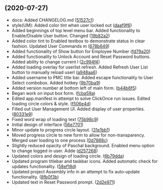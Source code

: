 ##  (2020-07-27)

* docs: Added CHANGELOG.md ([51527c1](https://github.com/PaschalIT/PMC-Desktop/commit/51527c1))
* style(UM): Added color tint when user locked out ([daaf9f6](https://github.com/PaschalIT/PMC-Desktop/commit/daaf9f6))
* Added beginnings of top level menu bar.  Added functionality to Enable/Disable User button.  Changed ([19b82a2](https://github.com/PaschalIT/PMC-Desktop/commit/19b82a2))
* Added color tint to Enabled textbox to demonstrate status in clear fashion.  Updated User Commands m ([678b649](https://github.com/PaschalIT/PMC-Desktop/commit/678b649))
* Added functionality of Show button for Employee Number ([fd79a20](https://github.com/PaschalIT/PMC-Desktop/commit/fd79a20))
* Added functionality to Unlock Account and Reset Password buttons.  Added ability to change current l ([2c994f4](https://github.com/PaschalIT/PMC-Desktop/commit/2c994f4))
* Added loading overlay for userlist refresh.  Added Refresh User List button to manually reload userl ([a948aa6](https://github.com/PaschalIT/PMC-Desktop/commit/a948aa6))
* Added username to PMC title bar.  Added escape functionality to User Select combobox.  Added hotkey  ([9b70ba9](https://github.com/PaschalIT/PMC-Desktop/commit/9b70ba9))
* Added version number at bottom left of main form. ([b44b6f5](https://github.com/PaschalIT/PMC-Desktop/commit/b44b6f5))
* Began work on input box form. ([fcba59a](https://github.com/PaschalIT/PMC-Desktop/commit/fcba59a))
* Edited app.manifest in attempt to solve ClickOnce run issues.  Edited loading circle colors & style. ([f506e4d](https://github.com/PaschalIT/PMC-Desktop/commit/f506e4d))
* Filled out User Management UI.  Added display of user properties. ([80331e9](https://github.com/PaschalIT/PMC-Desktop/commit/80331e9))
* Fixed word wrap of loading text ([75b98c9](https://github.com/PaschalIT/PMC-Desktop/commit/75b98c9))
* Initial design of interface ([56e7701](https://github.com/PaschalIT/PMC-Desktop/commit/56e7701))
* Minor update to progress circle layout. ([31e1bb1](https://github.com/PaschalIT/PMC-Desktop/commit/31e1bb1))
* Moved progress circle to new form to allow for non-transparency.  Merged user loading to one process ([0d7888c](https://github.com/PaschalIT/PMC-Desktop/commit/0d7888c))
* Slightly reduced opacity of Paschal background.  Enabled menu option to change logged in user.  Adde ([d257268](https://github.com/PaschalIT/PMC-Desktop/commit/d257268))
* Updated colors and design of loading circle. ([6b79dda](https://github.com/PaschalIT/PMC-Desktop/commit/6b79dda))
* Updated program titlebar and taskbar icons.  Added automatic check for updates functionality. ([58ef18d](https://github.com/PaschalIT/PMC-Desktop/commit/58ef18d))
* Updated project Assembly info in an attempt to fix auto-update functionality. ([8fb0f3b](https://github.com/PaschalIT/PMC-Desktop/commit/8fb0f3b))
* Updated text in Reset Password prompt. ([2d2e971](https://github.com/PaschalIT/PMC-Desktop/commit/2d2e971))



